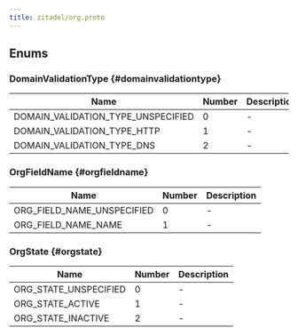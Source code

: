 ```yaml
---
title: zitadel/org.proto
---
```







## Enums


### DomainValidationType {#domainvalidationtype}


| Name | Number | Description |
| ---- | ------ | ----------- |
| DOMAIN_VALIDATION_TYPE_UNSPECIFIED | 0 | - |
| DOMAIN_VALIDATION_TYPE_HTTP | 1 | - |
| DOMAIN_VALIDATION_TYPE_DNS | 2 | - |




### OrgFieldName {#orgfieldname}


| Name | Number | Description |
| ---- | ------ | ----------- |
| ORG_FIELD_NAME_UNSPECIFIED | 0 | - |
| ORG_FIELD_NAME_NAME | 1 | - |




### OrgState {#orgstate}


| Name | Number | Description |
| ---- | ------ | ----------- |
| ORG_STATE_UNSPECIFIED | 0 | - |
| ORG_STATE_ACTIVE | 1 | - |
| ORG_STATE_INACTIVE | 2 | - |




